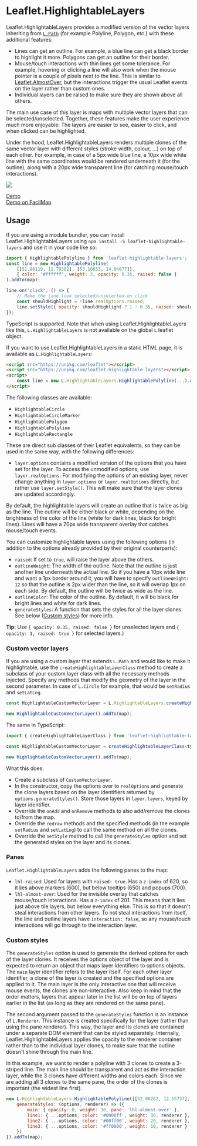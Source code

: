 Leaflet.HighlightableLayers
===========================

Leaflet.HighlightableLayers provides a modified version of the vector layers inheriting from
[`L.Path`](https://leafletjs.com/reference-1.7.1.html#path) (for example Polyline, Polygon, etc.) with these additional features:
* Lines can get an outline. For example, a blue line can get a black border to highlight it more. Polygons can get an outline
  for their border.
* Mouse/touch interactions with thin lines get some tolerance. For example, hovering or clicking a line will also work when the
  mouse pointer is a couple of pixels next to the line. This is similar to
  [Leaflet.AlmostOver](https://github.com/makinacorpus/Leaflet.AlmostOver), but the interactions trigger the usual Leaflet events
  on the layer rather than custom ones.
* Individual layers can be raised to make sure they are shown above all others.

The main use case of this layer is maps with multiple vector layers that can be selected/unselected. Together, these features make
the user experience much more enjoyable: The layers are easier to see, easier to click, and when clicked can be highlighted.

Under the hood, Leaflet.HighlightableLayers renders multiple clones of the same vector layer with different styles (stroke width,
colour, ...) on top of each other. For example, in case of a 5px wide blue line, a 10px wide white line with the same coordinates
would be rendered underneath it (for the outline), along with a 20px wide transparent line (for catching mouse/touch interactions).

![](./screenshot.png)

[Demo](https://unpkg.com/leaflet-highlightable-layers/example.html)\
[Demo on FacilMap](https://facilmap.org/r8pFjVqUdNNP)


Usage
-----

If you are using a module bundler, you can install Leaflet.HighlightableLayers using `npm install -S leaflet-highlightable-layers` and use it in your code like so:

```javascript
import { HighlightablePolyline } from 'leaflet-highlightable-layers';
const line = new HighlightablePolyline(
    [[51.96119, 11.79382], [53.16653, 14.04877]],
    { color: '#ffffff', weight: 3, opacity: 0.35, raised: false }
).addTo(map);

line.on("click", () => {
    // Make the line look selected/unselected on click
    const shouldHighlight = !line.realOptions.raised;
    line.setStyle({ opacity: shouldHighlight ? 1 : 0.35, raised: shouldHighlight });
});
```

TypeScript is supported. Note that when using Leaflet.HighlightableLayers like this, `L.HighlightableLayers` is not available on the global `L` leaflet object.

If you want to use Leaflet.HighlightableLayers in a static HTML page, it is available as `L.HighlightableLayers`:
```html
<script src="https://unpkg.com/leaflet"></script>
<script src="https://unpkg.com/leaflet-highlightable-layers"></script>
<script>
    const line = new L.HighlightableLayers.HighlightablePolyline(...).addTo(map);
</script>
```

The following classes are available:
* `HighlightableCircle`
* `HighlightableCircleMarker`
* `HighlightablePolygon`
* `HighlightablePolyline`
* `HighlightableRectangle`

These are direct sub classes of their Leaflet equivalents, so they can be used in the same way, with the following differences:
* `layer.options` contains a modified version of the options that you have set for the layer. To access the unmodified options,
  use `layer.realOptions`. For modifying the options of an existing layer, never change anything in `layer.options` or `layer.realOptions`
  directly, but rather use `layer.setStyle()`. This will make sure that the layer clones are updated accordingly.

By default, the highlightable layers will create an outline that is twice as big as the line. The outline will be either black or
white, depending on the brightness of the color of the line (white for dark lines, black for bright lines). Lines will have a 20px
wide transparent overlay that catches mouse/touch events.

You can customize highlightable layers using the following options (in addition to the options already provided by their original
counterparts):
* `raised`: If set to `true`, will raise the layer above the others.
* `outlineWeight`: The width of the outline. Note that the outline is just another line underneath the actual line. So if you have
  a 10px wide line and want a 1px border around it, you will have to specify `outlineWeight: 12` so that the outline is 2px wider
  than the line, so it will overlap 1px on each side. By default, the outline will be twice as wide as the line.
* `outlineColor`: The color of the outline. By default, it will be black for bright lines and white for dark lines.
* `generateStyles`: A function that sets the styles for all the layer clones. See below ([Custom styles](#custom-styles)) for more
  info.

**Tip:** Use `{ opacity: 0.35, raised: false }` for unselected layers and `{ opacity: 1, raised: true }` for selected layers.)


### Custom vector layers

If you are using a custom layer that extends `L.Path` and would like to make it highlightable, use the `createHighlightableLayerClass`
method to create a subclass of your custom layer class with all the necessary methods injected. Specify any methods that modify the
geometry of the layer in the second parameter. In case of `L.Circle` for example, that would be `setRadius` and `setLatLng`.

```javascript
const HighlightableCustomVectorLayer = L.HighlightableLayers.createHighlightableLayerClass(L.CustomVectorClass, ['setRadius', 'setLatLng']);

new HighlightableCustomVectorLayer().addTo(map);
```

The same in TypeScript:

```typescript
import { createHighlightableLayerClass } from 'leaflet-highlightable-layers';

const HighlightableCustomVectorLayer = createHighlightableLayerClass<typeof CustomVectorLayer, CustomVectorLayer, CustomVectorLayerOptions>(CustomVectorLayer, ['setRadius', 'setLatLng']);

new HighlightableCustomVectorLayer().addTo(map);
```

What this does:
* Create a subclass of `CustomVectorLayer`.
* In the constructor, copy the options over to `realOptions` and generate the clone layers based on the layer identifiers returned by
  `options.generateStyles()`. Store those layers in `layer.layers`, keyed by layer identifier.
* Override the `onAdd` and `onRemove` methods to also add/remove the clones to/from the map.
* Override the `redraw` methods and the specified methods (in the example `setRadius` and `setLatLng`) to call the same method on all
  the clones.
* Override the `setStyle` method to call the `generateStyles` option and set the generated styles on the layer and its clones.


### Panes

`Leaflet.HighlightableLayers` adds the following panes to the map:
* `lhl-raised`: Used for layers with `raised: true`. Has a `z-index` of 620, so it lies above markers (600), but below tooltips (650)
  and popups (700).
* `lhl-almost-over`: Used for the invisible overlay that catches mouse/touch interactions. Has a `z-index` of 201. This means that it
  lies just above tile layers, but below everything else. This is so that it doesn't steal interactions from other layers. To not steal
  interactions from itself, the line and outline layers have `interaction: false`, so any mouse/touch interactions will go through to
  the interaction layer.


### Custom styles

The `generateStyles` option is used to generate the derived options for each of the layer clones. It receives the options object of
the layer and is expected to return an object that maps layer identifiers to options objects. The `main` layer identifier refers to
the layer itself. For each other layer identifier, a clone of the layer is created and the specified options are applied to it.
The main layer is the only interactive one that will receive mouse events, the clones are non-interactive. Also keep in mind that
the order matters, layers that appear later in the list will be on top of layers earlier in the list (as long as they are rendered
on the same pane).

The second argument passed to the `generateStyles` function is an instance of `L.Renderer`. This instance is created specifically
for the layer (rather than using the pane renderer). This way, the layer and its clones are contained under a separate DOM element
that can be styled separately. Internally, Leaflet.HighlightableLayers applies the opacity to the renderer container rather than
to the individual layer clones, to make sure that the outline doesn't shine through the main line.

In this example, we want to render a polyline with 3 clones to create a 3-striped line. The main line should be transparent and
act as the interaction layer, while the 3 clones have different widths and colors each. Since we are adding all 3 clones to the
same pane, the order of the clones is important (the widest line first).

```javascript
new L.HighlightableLayers.HighlightablePolyline([[52.06262, 12.55737], [51.98995, 14.1394]], {
    generateStyles: (options, renderer) => ({
        main: { opacity: 0, weight: 30, pane: 'lhl-almost-over' },
        line1: { ...options, color: '#0000ff', weight: 30, renderer },
        line2: { ...options, color: '#00ff00', weight: 20, renderer },
        line3: { ...options, color: '#ff0000', weight: 10, renderer }
    })
}).addTo(map);
```